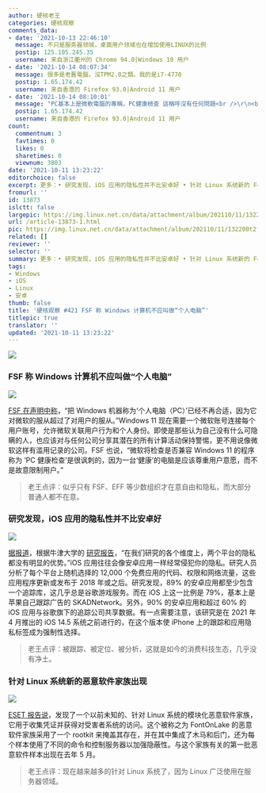 ```yaml
---
author: 硬核老王
categories: 硬核观察
comments_data:
- date: '2021-10-13 22:46:10'
  message: 不只是服务器领域，桌面用户领域也在增加使用LINUX的比例
  postip: 125.105.245.35
  username: 来自浙江衢州的 Chrome 94.0|Windows 10 用户
- date: '2021-10-14 08:07:34'
  message: 很多是老舊電腦，沒TPM2.0之類。我的是i7-4770
  postip: 1.65.174.42
  username: 来自香港的 Firefox 93.0|Android 11 用户
- date: '2021-10-14 08:10:01'
  message: "PC基本上是微軟電腦的專稱，PC健康檢查 這稱呼沒有任何問題<br />\r\n<br />\r\nIphone肯定比android安全，更保護私隱，更少追蹤"
  postip: 1.65.174.42
  username: 来自香港的 Firefox 93.0|Android 11 用户
count:
  commentnum: 3
  favtimes: 0
  likes: 0
  sharetimes: 0
  viewnum: 3803
date: '2021-10-11 13:23:22'
editorchoice: false
excerpt: 更多：• 研究发现，iOS 应用的隐私性并不比安卓好 • 针对 Linux 系统新的 FontOnLake 恶意软件家族出现
fromurl: ''
id: 13873
islctt: false
largepic: https://img.linux.net.cn/data/attachment/album/202110/11/132200t2fnbaoendobxc4x.jpg
url: /article-13873-1.html
pic: https://img.linux.net.cn/data/attachment/album/202110/11/132200t2fnbaoendobxc4x.jpg.thumb.jpg
related: []
reviewer: ''
selector: ''
summary: 更多：• 研究发现，iOS 应用的隐私性并不比安卓好 • 针对 Linux 系统新的 FontOnLake 恶意软件家族出现
tags:
- Windows
- iOS
- Linux
- 安卓
thumb: false
title: '硬核观察 #421 FSF 称 Windows 计算机不应叫做“个人电脑”'
titlepic: true
translator: ''
updated: '2021-10-11 13:23:22'
---
```


![](https://img.linux.net.cn/data/attachment/album/202110/11/132200t2fnbaoendobxc4x.jpg)


### FSF 称 Windows 计算机不应叫做“个人电脑”


![](https://img.linux.net.cn/data/attachment/album/202110/11/132210vq50nkq20500nee1.jpg)


[FSF 在声明中称](https://www.fsf.org/news/lifes-better-together-when-you-avoid-windows-11)，“把 Windows 机器称为‘个人电脑（PC）’已经不再合适，因为它对微软的服从超过了对用户的服从。”Windows 11 现在需要一个微软账号连接每个用户账号，允许微软关联用户行为和个人身份。即使是那些认为自己没有什么可隐瞒的人，也应该对与任何公司分享其潜在的所有计算活动保持警惕，更不用说像微软这样有滥用记录的公司。FSF 也说，“微软将检查是否兼容 Windows 11 的程序称为 ‘PC 健康检查’是很讽刺的，因为一台‘健康’的电脑是应该尊重用户意愿，而不是故意限制用户。”



> 
> 老王点评：似乎只有 FSF、EFF 等少数组织才在意自由和隐私，而大部分普通人都不在意。
> 
> 
> 


### 研究发现，iOS 应用的隐私性并不比安卓好


![](https://img.linux.net.cn/data/attachment/album/202110/11/132229xaha855v8a333c8a.jpg)


[据报道](https://www.tomsguide.com/uk/news/ios-android-app-privacy-parity)，根据牛津大学的 [研究报告](https://arxiv.org/pdf/2109.13722.pdf)，“在我们研究的各个维度上，两个平台的隐私都没有明显的优势。”iOS 应用往往会像安卓应用一样经常侵犯你的隐私。研究人员分析了每个平台上随机选择的 12,000 个免费应用的代码、权限和网络流量，这些应用程序更新或发布于 2018 年或之后。研究发现，89% 的安卓应用都至少包含一个追踪库，这几乎总是谷歌游戏服务。而在 iOS 上这一比例是 79%，基本上是苹果自己跟踪广告的 SKADNetwork。另外，90% 的安卓应用和超过 60% 的 iOS 应用与谷歌旗下的追踪公司共享数据。有一点需要注意，该研究是在 2021 年 4 月推出的 iOS 14.5 系统之前进行的，在这个版本使 iPhone 上的跟踪和应用隐私标签成为强制性选择。



> 
> 老王点评：被跟踪、被定位、被分析，这就是如今的消费科技生态，几乎没有净土。
> 
> 
> 


### 针对 Linux 系统新的恶意软件家族出现


![](https://img.linux.net.cn/data/attachment/album/202110/11/132250y8zz70kvsa71808d.jpg)


[ESET 报告说](https://www.securityweek.com/fontonlake-linux-malware-used-targeted-attacks)，发现了一个以前未知的、针对 Linux 系统的模块化恶意软件家族，它用于收集凭证并获得对受害者系统的访问。这个被称之为 FontOnLake 的恶意软件家族采用了一个 rootkit 来掩盖其存在，并在其中集成了木马和后门，还为每个样本使用了不同的命令和控制服务器以加强隐蔽性。与这个家族有关的第一批恶意软件样本出现在去年 5 月。



> 
> 老王点评：现在越来越多的针对 Linux 系统了，因为 Linux 广泛使用在服务器领域。
> 
> 
>